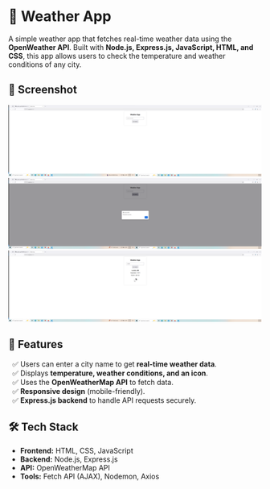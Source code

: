 # 📌 Weather App

A simple weather app that fetches real-time weather data using the **OpenWeather API**. Built with **Node.js, Express.js, JavaScript, HTML, and CSS**, this app allows users to check the temperature and weather conditions of any city.

## 📸 Screenshot

![Weather App Screenshot](screenshots/image.png)
![Example 1](screenshots/image-1.png)
![Example 2](screenshots/image-2.png)

## :rocket: Features
&nbsp;&nbsp;&#9989; Users can enter a city name to get **real-time weather data**.  
&nbsp;&nbsp;&#9989; Displays **temperature, weather conditions, and an icon**.  
&nbsp;&nbsp;&#9989; Uses the **OpenWeatherMap API** to fetch data.  
&nbsp;&nbsp;&#9989; **Responsive design** (mobile-friendly).  
&nbsp;&nbsp;&#9989; **Express.js backend** to handle API requests securely.   

## 🛠 Tech Stack
* **Frontend:** HTML, CSS, JavaScript  
* **Backend:** Node.js, Express.js  
* **API:** OpenWeatherMap API
* **Tools:** Fetch API (AJAX), Nodemon, Axios  

